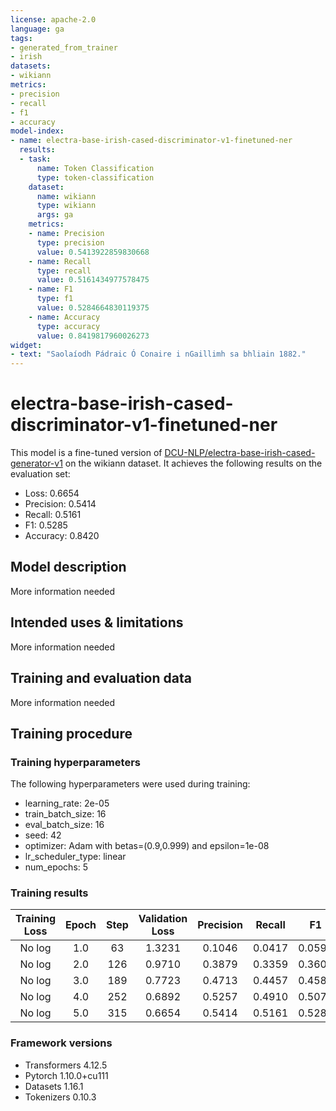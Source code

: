 ```yaml
---
license: apache-2.0
language: ga
tags:
- generated_from_trainer
- irish
datasets:
- wikiann
metrics:
- precision
- recall
- f1
- accuracy
model-index:
- name: electra-base-irish-cased-discriminator-v1-finetuned-ner
  results:
  - task:
      name: Token Classification
      type: token-classification
    dataset:
      name: wikiann
      type: wikiann
      args: ga
    metrics:
    - name: Precision
      type: precision
      value: 0.5413922859830668
    - name: Recall
      type: recall
      value: 0.5161434977578475
    - name: F1
      type: f1
      value: 0.5284664830119375
    - name: Accuracy
      type: accuracy
      value: 0.8419817960026273
widget:
- text: "Saolaíodh Pádraic Ó Conaire i nGaillimh sa bhliain 1882."
---
```


<!-- This model card has been generated automatically according to the information the Trainer had access to. You
should probably proofread and complete it, then remove this comment. -->

# electra-base-irish-cased-discriminator-v1-finetuned-ner

This model is a fine-tuned version of [DCU-NLP/electra-base-irish-cased-generator-v1](https://huggingface.co/DCU-NLP/electra-base-irish-cased-generator-v1) on the wikiann dataset.
It achieves the following results on the evaluation set:
- Loss: 0.6654
- Precision: 0.5414
- Recall: 0.5161
- F1: 0.5285
- Accuracy: 0.8420

## Model description

More information needed

## Intended uses & limitations

More information needed

## Training and evaluation data

More information needed

## Training procedure

### Training hyperparameters

The following hyperparameters were used during training:
- learning_rate: 2e-05
- train_batch_size: 16
- eval_batch_size: 16
- seed: 42
- optimizer: Adam with betas=(0.9,0.999) and epsilon=1e-08
- lr_scheduler_type: linear
- num_epochs: 5

### Training results

| Training Loss | Epoch | Step | Validation Loss | Precision | Recall | F1     | Accuracy |
|:-------------:|:-----:|:----:|:---------------:|:---------:|:------:|:------:|:--------:|
| No log        | 1.0   | 63   | 1.3231          | 0.1046    | 0.0417 | 0.0596 | 0.5449   |
| No log        | 2.0   | 126  | 0.9710          | 0.3879    | 0.3359 | 0.3600 | 0.7486   |
| No log        | 3.0   | 189  | 0.7723          | 0.4713    | 0.4457 | 0.4582 | 0.8152   |
| No log        | 4.0   | 252  | 0.6892          | 0.5257    | 0.4910 | 0.5078 | 0.8347   |
| No log        | 5.0   | 315  | 0.6654          | 0.5414    | 0.5161 | 0.5285 | 0.8420   |


### Framework versions

- Transformers 4.12.5
- Pytorch 1.10.0+cu111
- Datasets 1.16.1
- Tokenizers 0.10.3
